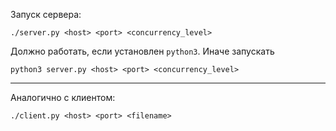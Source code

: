 Запуск сервера:
```
./server.py <host> <port> <concurrency_level>
```
Должно работать, если установлен `python3`. Иначе запускать
```
python3 server.py <host> <port> <concurrency_level>
```
---
Аналогично с клиентом:
```
./client.py <host> <port> <filename>
```